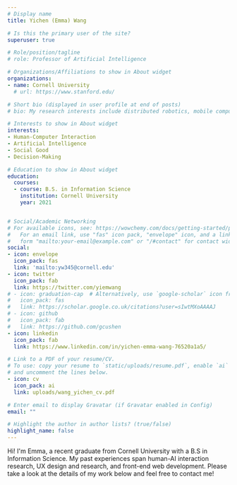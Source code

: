 ```yaml
---
# Display name
title: Yichen (Emma) Wang

# Is this the primary user of the site?
superuser: true

# Role/position/tagline
# role: Professor of Artificial Intelligence

# Organizations/Affiliations to show in About widget
organizations:
- name: Cornell University
  # url: https://www.stanford.edu/

# Short bio (displayed in user profile at end of posts)
# bio: My research interests include distributed robotics, mobile computing and programmable matter.

# Interests to show in About widget
interests:
- Human-Computer Interaction
- Artificial Intelligence
- Social Good
- Decision-Making

# Education to show in About widget
education:
  courses:
  - course: B.S. in Information Science
    institution: Cornell University
    year: 2021


# Social/Academic Networking
# For available icons, see: https://wowchemy.com/docs/getting-started/page-builder/#icons
#   For an email link, use "fas" icon pack, "envelope" icon, and a link in the
#   form "mailto:your-email@example.com" or "/#contact" for contact widget.
social:
- icon: envelope
  icon_pack: fas
  link: 'mailto:yw345@cornell.edu'
- icon: twitter
  icon_pack: fab
  link: https://twitter.com/yiemwang
# - icon: graduation-cap  # Alternatively, use `google-scholar` icon from `ai` icon pack
#   icon_pack: fas
#   link: https://scholar.google.co.uk/citations?user=sIwtMXoAAAAJ
# - icon: github
#   icon_pack: fab
#   link: https://github.com/gcushen
- icon: linkedin
  icon_pack: fab
  link: https://www.linkedin.com/in/yichen-emma-wang-76520a1a5/

# Link to a PDF of your resume/CV.
# To use: copy your resume to `static/uploads/resume.pdf`, enable `ai` icons in `params.toml`,
# and uncomment the lines below.
- icon: cv
  icon_pack: ai
  link: uploads/wang_yichen_cv.pdf

# Enter email to display Gravatar (if Gravatar enabled in Config)
email: ""

# Highlight the author in author lists? (true/false)
highlight_name: false
---
```

Hi! I'm Emma, a recent graduate from Cornell University with a B.S in Information Science. My past experiences span human-AI interaction research, UX design and research, and front-end web development. Please take a look at the details of my work below and feel free to contact me!

<!-- _Here are my {{< staticref "uploads/wang_yichen_resumeUXR.pdf" "newtab" >}} UX research {{< /staticref >}} or {{< staticref "uploads/wang_yichen_resumeUXD.pdf" "newtab" >}} UX design {{< /staticref >}} resumés._ For a full list of my experiences, check out my CV on the lefthand side. -->

<!-- or {{< staticref "uploads/wang_yichen_cv.pdf" "newtab" >}}resumé {{< /staticref >}}. -->

<!-- Currently a research assistant for the Designing-AI Lab at Cornell. -->

<!-- comment -->
